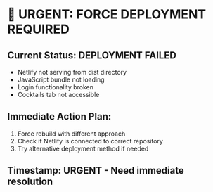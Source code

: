 # 🚨 URGENT: FORCE DEPLOYMENT REQUIRED

## Current Status: DEPLOYMENT FAILED
- Netlify not serving from dist directory
- JavaScript bundle not loading
- Login functionality broken
- Cocktails tab not accessible

## Immediate Action Plan:
1. Force rebuild with different approach
2. Check if Netlify is connected to correct repository
3. Try alternative deployment method if needed

## Timestamp: URGENT - Need immediate resolution